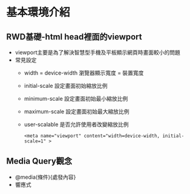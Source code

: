 # 基本環境介紹
## RWD基礎-html head裡面的viewport
* viewport主要是為了解決智慧型手機及平板顯示網頁時畫面較小的問題
* 常見設定
  * width = device-width 瀏覽器顯示寬度 = 裝置寬度
  * initial-scale 設定畫面初始縮放比例
  * minimum-scale 設定畫面初始最小縮放比例
  * maximum-scale 設定畫面初始最大縮放比例
  * user-scalable 是否允許使用者改變縮放比例

        <meta name="viewport" content="width=device-width, initial-scale=1" >
## Media Query觀念
* @media(條件){處發內容}
* 響應式
